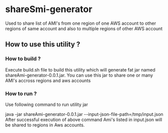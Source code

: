 # shareSmi-generator
Used to share list of AMI's from one region of one  AWS account to other regions of same account and also to multiple regions of other AWS account

## How to use this utility ?
### How to build ?
Execute build.sh file to build this utility which will generate fat jar named shareAmi-generator-0.0.1.jar. You can use this jar to share one or many AMI's accross regions and aws accounts

### How to run ?
Use following command to run utility jar

java -jar shareAmi-generator-0.0.1.jar --input-json-file-path=/tmp/input.json
After successful execution of above command Ami's listed in input.json will be shared to regions in Aws accounts.
